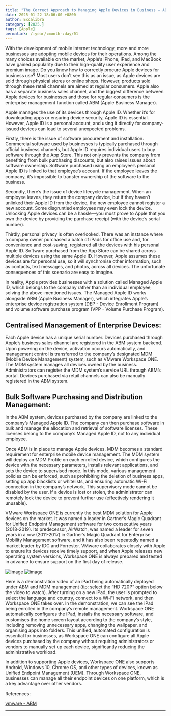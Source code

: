 ```yaml
---
title: "The Correct Approach to Managing Apple Devices in Business — ABM"
date: 2025-01-22 18:06:00 +0800
author: Excalibra
category: [2025.]
tags: [Apple]
permalink: /:year/:month-:day/01
---
```


With the development of mobile internet technology, more and more businesses are adopting mobile devices for their operations. Among the many choices available on the market, Apple’s iPhone, iPad, and MacBook have gained popularity due to their high-quality user experience and premium image. Do you know how to correctly procure Apple devices for business use? Most users don’t see this as an issue, as Apple devices are sold through physical stores or online shops. However, products sold through these retail channels are aimed at regular consumers. Apple also has a separate business sales channel, and the biggest difference between Apple devices for businesses and those for regular consumers is the enterprise management function called ABM (Apple Business Manager).

Apple manages the use of its devices through Apple ID. Whether it’s for downloading apps or ensuring device security, Apple ID is essential. However, Apple ID is a personal account, and using it directly for company-issued devices can lead to several unexpected problems.

Firstly, there is the issue of software procurement and installation. Commercial software used by businesses is typically purchased through official business channels, but Apple ID requires individual users to buy software through the App Store. This not only prevents the company from benefiting from bulk purchasing discounts, but also raises issues about software ownership. Software purchased using an employee’s personal Apple ID is linked to that employee’s account. If the employee leaves the company, it’s impossible to transfer ownership of the software to the business.

Secondly, there’s the issue of device lifecycle management. When an employee leaves, they return the company device, but if they haven’t unlinked their Apple ID from the device, the new employee cannot register a new account. Some disgruntled employees may even lock the device. Unlocking Apple devices can be a hassle—you must prove to Apple that you own the device by providing the purchase receipt (with the device’s serial number).

Thirdly, personal privacy is often overlooked. There was an instance where a company owner purchased a batch of iPads for office use and, for convenience and cost-saving, registered all the devices with his personal Apple ID. Software purchased from the App Store can be shared across multiple devices using the same Apple ID. However, Apple assumes these devices are for personal use, so it will synchronise other information, such as contacts, text messages, and photos, across all devices. The unfortunate consequences of this scenario are easy to imagine.

In reality, Apple provides businesses with a solution called Managed Apple ID, which belongs to the company rather than an individual employee, solving the above-mentioned issues. The Managed Apple ID works alongside ABM (Apple Business Manager), which integrates Apple’s enterprise device registration system (DEP - Device Enrollment Program) and volume software purchase program (VPP - Volume Purchase Program).


## Centralised Management of Enterprise Devices:

Each Apple device has a unique serial number. Devices purchased through Apple’s business sales channel are registered in the ABM system backend. Upon powering on the device, activation occurs automatically, and management control is transferred to the company’s designated MDM (Mobile Device Management) system, such as VMware Workspace ONE. The MDM system manages all devices owned by the business. Administrators can register the MDM system’s service URL through ABM’s portal. Devices purchased via retail channels can also be manually registered in the ABM system.


## Bulk Software Purchasing and Distribution Management:

In the ABM system, devices purchased by the company are linked to the company’s Managed Apple ID. The company can then purchase software in bulk and manage the allocation and retrieval of software licenses. These licenses belong to the company’s Managed Apple ID, not to any individual employee.

Once ABM is in place to manage Apple devices, MDM becomes a standard requirement for enterprise mobile device management. The MDM system will deploy an MDM Profile on each enrolled device, which configures the device with the necessary parameters, installs relevant applications, and sets the device to supervised mode. In this mode, various management policies can be enforced, such as prohibiting the deletion of business apps, setting up app blacklists or whitelists, and ensuring automatic Wi-Fi connection in the company’s network. This supervisory mode cannot be disabled by the user. If a device is lost or stolen, the administrator can remotely lock the device to prevent further use (effectively rendering it unusable).

VMware Workspace ONE is currently the best MDM solution for Apple devices on the market. It was named a leader in Gartner’s Magic Quadrant for Unified Endpoint Management software for two consecutive years (2018-2019). Its predecessor, AirWatch, was named a leader for seven years in a row (2011-2017) in Gartner’s Magic Quadrant for Enterprise Mobility Management software, and it has also been repeatedly named a market leader by IDC and Forrester. VMware collaborates closely with Apple to ensure its devices receive timely support, and when Apple releases new operating system versions, Workspace ONE is always prepared and tested in advance to ensure support on the first day of release.

![image](https://github.com/user-attachments/assets/3c83674d-3438-44f3-bdb1-1dbeb3ba0e32)
![image](https://github.com/user-attachments/assets/63ce0258-4c8d-4df9-aef0-a999342efbcc)

Here is a demonstration video of an iPad being automatically deployed under ABM and MDM management (tip: select the “HD 720P” option below the video to watch). After turning on a new iPad, the user is prompted to select the language and country, connect to a Wi-Fi network, and then Workspace ONE takes over. In the demonstration, we can see the iPad being enrolled in the company’s remote management. Workspace ONE automatically configures the iPad, installs the necessary software, and customises the home screen layout according to the company’s style, including removing unnecessary apps, changing the wallpaper, and organising apps into folders. This unified, automated configuration is essential for businesses, as Workspace ONE can configure all Apple devices purchased by the company without requiring administrators or vendors to manually set up each device, significantly reducing the administrative workload.

In addition to supporting Apple devices, Workspace ONE also supports Android, Windows 10, Chrome OS, and other types of devices, known as Unified Endpoint Management (UEM). Through Workspace ONE, businesses can manage all their endpoint devices on one platform, which is a key advantage over other vendors.

References:

[vmware - ABM](https://blogs.vmware.com/china/2019/10/08/%E4%BC%81%E4%B8%9A%E9%87%87%E8%B4%AD%E8%8B%B9%E6%9E%9C%E8%AE%BE%E5%A4%87%E7%9A%84%E6%AD%A3%E7%A1%AE%E5%A7%BF%E5%8A%BF-abm/)

---
